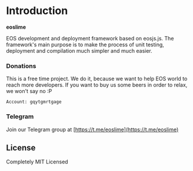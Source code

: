 # Introduction

**eoslime**

EOS development and deployment framework based on eosjs.js. The framework's main purpose is to make the process of unit testing, deployment and compilation much simpler and much easier.

### Donations

This is a free time project. We do it, because we want to help EOS world to reach more developers. If you want to buy us some beers in order to relax, we won't say no :P

`Account: gqytgmrtgage`

### Telegram

Join our Telegram group at [https://t.me/eoslime](https://t.me/eoslime)

## License

Completely MIT Licensed

